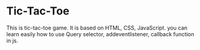 # Tic-Tac-Toe
This is tic-tac-toe game. It is based on HTML, CSS, JavaScript. you can learn easily how to use Query selector, addeventlistener, callback function in js.

